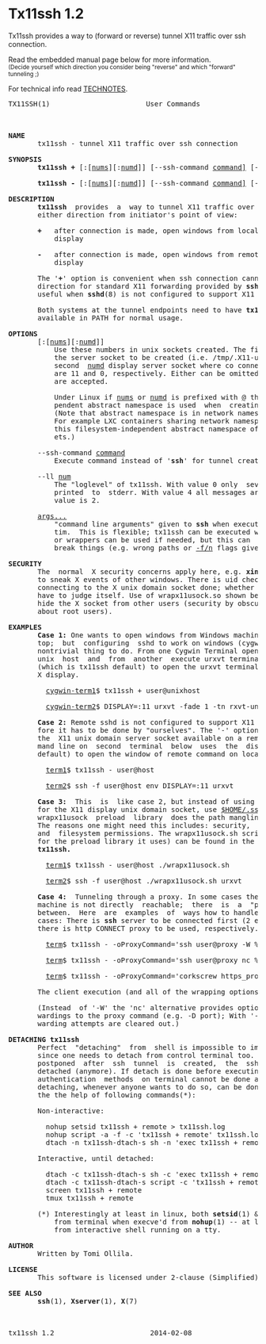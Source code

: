 <!-- Generated by make README.md embedding tx11ssh.1 to the content -->

# Tx11ssh 1.2

Tx11ssh provides a way to (forward or reverse) tunnel X11
traffic over ssh connection.

Read the embedded manual page below for more information.
<br/><sub>(Decide yourself which direction you consider being
"reverse" and which "forward" tunneling ;)</sub>

For technical info read [TECHNOTES](TECHNOTES).

<pre>
TX11SSH(1)                       User Commands                      TX11SSH(1)



<b>NAME</b>
       tx11ssh - tunnel X11 traffic over ssh connection

<b>SYNOPSIS</b>
       <b>tx11ssh</b> <b>+</b> [:[<u>nums</u>][:<u>numd</u>]] [--ssh-command <u>command]</u> [--ll <u>num]</u> <u>args...</u>

       <b>tx11ssh</b> <b>-</b> [:[<u>nums</u>][:<u>numd</u>]] [--ssh-command <u>command]</u> [--ll <u>num]</u> <u>args...</u>

<b>DESCRIPTION</b>
       <b>tx11ssh</b>  provides  a  way to tunnel X11 traffic over ssh connection, in
       either direction from initiator&apos;s point of view:

       <b>+</b>   after connection is made, open windows from local clients to remote
           display

       <b>-</b>   after connection is made, open windows from remote clients to local
           display

       The &apos;<b>+</b>&apos; option is convenient when ssh connection cannot be made in  the
       direction for standard X11 forwarding provided by <b>ssh</b>(1) and the &apos;<b>-</b>&apos; is
       useful when <b>sshd</b>(8) is not configured to support X11 forwarding.

       Both systems at the tunnel endpoints need to have <b>tx11ssh</b> installed and
       available in PATH for normal usage.

<b>OPTIONS</b>
       [:[<u>nums</u>][:<u>numd</u>]]
           Use these numbers in unix sockets created. The first number <u>nums</u> is
           the server socket to be created (i.e. /tmp/.X11-unix/X<u>nums</u>) and the
           second  <u>numd</u> display server socket where co connect. Default values
           are 11 and 0, respectively. Either can be omitted; e.g. :<u>12</u> and ::<u>1</u>
           are accepted.

           Under Linux if <u>nums</u> or <u>numd</u> is prefixed with <u>@</u> the filesystem inde-
           pendent abstract namespace is used  when  creating  these  sockets.
           (Note that abstract namespace is in network namespace securitywise.
           For example LXC containers sharing network namespaces  shares  also
           this filesystem-independent abstract namespace of unix domain sock-
           ets.)

       --ssh-command <u>command</u>
           Execute command instead of &apos;<b>ssh</b>&apos; for tunnel creation

       --ll <u>num</u>
           The &quot;loglevel&quot; of tx11ssh. With value 0 only  severe  warnings  are
           printed  to  stderr. With value 4 all messages are printed. Default
           value is 2.

       <u>args...</u>
           &quot;command line arguments&quot; given to <b>ssh</b> when executed.  Given  verba-
           tim.  This is flexible; tx11ssh can be executed with alternate path
           or wrappers can be used if needed, but this can  also  be  used  to
           break things (e.g. wrong paths or <u>-f/n</u> flags given to ssh...).

<b>SECURITY</b>
       The  normal  X security concerns apply here, e.g. <b>xinput</b>(1) can be used
       to sneak X events of other windows. There is uid check for the X client
       connecting to the X unix domain socket done; whether this is enough one
       have to judge itself. Use of wrapx11usock.so shown below will at  least
       hide the X socket from other users (security by obscurity when thinking
       about root users).

<b>EXAMPLES</b>
       <b>Case</b> <b>1:</b> One wants to open windows from Windows machine on a Unix  desk-
       top;  but  configuring  sshd to work on windows (cygwin) environment is
       nontrivial thing to do. From one Cygwin Terminal open x11ssh tunnel  to
       unix  host  and  from  another  execute urxvt terminal using display 11
       (which is tx11ssh default) to open the urxvt terminal window to  remote
       X display.

         <u>cygwin-term1</u>$ tx11ssh + user@unixhost

         <u>cygwin-term2</u>$ DISPLAY=:11 urxvt -fade 1 -tn rxvt-unicode &amp;

       <b>Case</b> <b>2:</b> Remote sshd is not configured to support X11 forwarding, there-
       fore it has to be done by &quot;ourselves&quot;. The &apos;-&apos; option of tx11ssh  makes
       the  X11 unix domain server socket available on a remote host; the com-
       mand line on  second  terminal  below  uses  the  display  11  (tx11ssh
       default) to open the window of remote command on local X display.

         <u>term1</u>$ tx11ssh - user@host

         <u>term2</u>$ ssh -f user@host env DISPLAY=:11 urxvt

       <b>Case</b> <b>3:</b>  This  is  like case 2, but instead of using <u>/tmp/.X11-unix/X11</u>
       for the X11 display unix domain socket, use <u>$HOME/.ssh/X11</u> instead. The
       wrapx11usock  preload  library  does the path mangling to achieve this.
       The reasons one might need this includes: security,  multiuser  support
       and  filesystem permissions. The wrapx11usock.sh script (and the source
       for the preload library it uses) can be found in the source archive  of
       <b>tx11ssh.</b>

         <u>term1</u>$ tx11ssh - user@host ./wrapx11usock.sh

         <u>term2</u>$ ssh -f user@host ./wrapx11usock.sh urxvt

       <b>Case</b> <b>4:</b>  Tunneling through a proxy. In some cases there the destination
       machine is not directly  reachable;  there  is  a  &quot;proxy&quot;  machine  in
       between.  Here  are  examples  of  ways how to handle the following two
       cases: There is <b>ssh</b> server to be connected first (2 examples below)  or
       there is http CONNECT proxy to be used, respectively.

         <u>term</u>$ tx11ssh - -oProxyCommand=&apos;ssh user@proxy -W %h:%p&apos; user@host

         <u>term</u>$ tx11ssh - -oProxyCommand=&apos;ssh user@proxy nc %h %p&apos; user@host

         <u>term</u>$ tx11ssh - -oProxyCommand=&apos;corkscrew https_proxy 8080 %h %p&apos; user@host

       The client execution (and all of the wrapping options) are the same.

       (Instead  of &apos;-W&apos; the &apos;nc&apos; alternative provides option to add more for-
       wardings to the proxy command (e.g. -D port); With &apos;-W&apos; all other  for-
       warding attempts are cleared out.)

<b>DETACHING</b> <b>tx11ssh</b>
       Perfect  &quot;detaching&quot;  from  shell is impossible to implement in tx11ssh
       since one needs to detach from control terminal too.  If  detaching  is
       postponed  after  ssh  tunnel  is  created,  the  ssh process cannot be
       detached (anymore). If detach is done before executing ssh, interactive
       authentication  methods  on terminal cannot be done anymore.  Therefore
       detaching, whenever anyone wants to do so, can be done  at  least  with
       the the help of following commands(*):

       Non-interactive:

         nohup setsid tx11ssh + remote &gt; tx11ssh.log
         nohup script -a -f -c &apos;tx11ssh + remote&apos; tx11ssh.log &gt;/dev/null
         dtach -n tx11ssh-dtach-s sh -n &apos;exec tx11ssh + remote 2&gt;tx11ssh.log&apos;

       Interactive, until detached:

         dtach -c tx11ssh-dtach-s sh -c &apos;exec tx11ssh + remote 2&gt;tx11ssh.log&apos;
         dtach -c tx11ssh-dtach-s script -c &apos;tx11ssh + remote&apos; tx11ssh.log
         screen tx11ssh + remote
         tmux tx11ssh + remote

       (*) Interestingly at least in linux, both <b>setsid</b>(1) &amp; <b>script(1)</b> escapes
           from terminal when execve&apos;d from <b>nohup</b>(1) -- at least when executed
           from interactive shell running on a tty.

<b>AUTHOR</b>
       Written by Tomi Ollila.

<b>LICENSE</b>
       This software is licensed under 2-clause (Simplified) BSD License.

<b>SEE</b> <b>ALSO</b>
       <b>ssh</b>(1), <b>Xserver</b>(1), <b>X</b>(7)



tx11ssh 1.2                       2014-02-08                        TX11SSH(1)
</pre>

